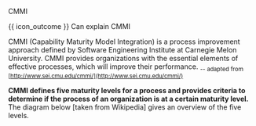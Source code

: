 <span id="title">CMMI</span>

<span id="prereqs"></span>

<span id="outcomes">{{ icon_outcome }} Can explain CMMI</span>

<div id="body">

<box type="definition" seamless>

CMMI (Capability Maturity Model Integration) is a process improvement approach defined by Software Engineering Institute at Carnegie Melon University. CMMI provides organizations with the essential elements of effective processes, which will improve their performance. <sub>-- adapted from [http://www.sei.cmu.edu/cmmi/](http://www.sei.cmu.edu/cmmi/)</sub>
</box>

**CMMI defines five maturity levels for a process and provides criteria to determine if the process of an organization is at a certain maturity level.** The diagram below [taken from Wikipedia] gives an overview of the five levels.

<pic eager src="{{baseUrl}}/processModels/more/cmmi/images/diagram.png" height="250" />
<p/>

</div>

<div id="extras">
</div>
